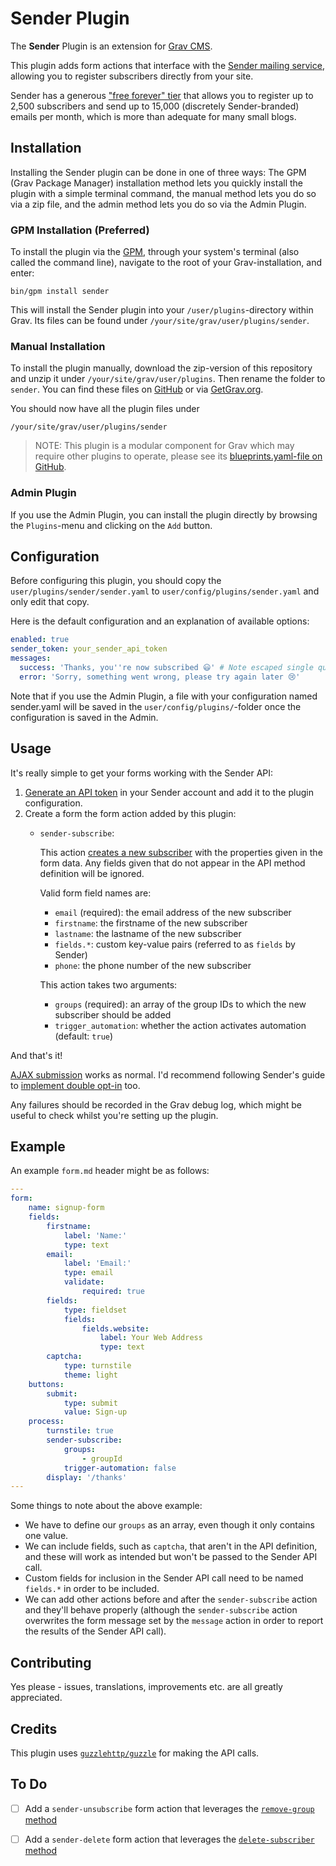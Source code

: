 # Sender Plugin

The **Sender** Plugin is an extension for [Grav CMS](http://github.com/getgrav/grav).

This plugin adds form actions that interface with the [Sender mailing service](https://www.sender.net/), allowing you to register subscribers directly from your site.

Sender has a generous ["free forever" tier](https://www.sender.net/pricing/) that allows you to register up to 2,500 subscribers and send up to 15,000 (discretely Sender-branded) emails per month, which is more than adequate for many small blogs.

## Installation

Installing the Sender plugin can be done in one of three ways: The GPM (Grav Package Manager) installation method lets you quickly install the plugin with a simple terminal command, the manual method lets you do so via a zip file, and the admin method lets you do so via the Admin Plugin.

### GPM Installation (Preferred)

To install the plugin via the [GPM](http://learn.getgrav.org/advanced/grav-gpm), through your system's terminal (also called the command line), navigate to the root of your Grav-installation, and enter:

    bin/gpm install sender

This will install the Sender plugin into your `/user/plugins`-directory within Grav. Its files can be found under `/your/site/grav/user/plugins/sender`.

### Manual Installation

To install the plugin manually, download the zip-version of this repository and unzip it under `/your/site/grav/user/plugins`. Then rename the folder to `sender`. You can find these files on [GitHub](https://github.com/aricooperdavis/grav-plugin-sender) or via [GetGrav.org](http://getgrav.org/downloads/plugins#extras).

You should now have all the plugin files under

    /your/site/grav/user/plugins/sender
	
> NOTE: This plugin is a modular component for Grav which may require other plugins to operate, please see its [blueprints.yaml-file on GitHub](https://github.com/aricooperdavis/grav-plugin-sender/blob/master/blueprints.yaml).

### Admin Plugin

If you use the Admin Plugin, you can install the plugin directly by browsing the `Plugins`-menu and clicking on the `Add` button.

## Configuration

Before configuring this plugin, you should copy the `user/plugins/sender/sender.yaml` to `user/config/plugins/sender.yaml` and only edit that copy.

Here is the default configuration and an explanation of available options:

```yaml
enabled: true
sender_token: your_sender_api_token
messages:
  success: 'Thanks, you''re now subscribed 😃' # Note escaped single quote
  error: 'Sorry, something went wrong, please try again later 😢'
```

Note that if you use the Admin Plugin, a file with your configuration named sender.yaml will be saved in the `user/config/plugins/`-folder once the configuration is saved in the Admin.

## Usage

It's really simple to get your forms working with the Sender API:

1. [Generate an API token](https://app.sender.net/settings/tokens) in your Sender account and add it to the plugin configuration.
2. Create a form the form action added by this plugin:
    - `sender-subscribe`:
        
        This action [creates a new subscriber](https://api.sender.net/subscribers/add-subscriber/) with the properties given in the form data. Any fields given that do not appear in the API method definition will be ignored.
        
        Valid form field names are:

        - `email` (required): the email address of the new subscriber
        - `firstname`: the firstname of the new subscriber
        - `lastname`: the lastname of the new subscriber
        - `fields.*`: custom key-value pairs (referred to as `fields` by Sender)
        - `phone`: the phone number of the new subscriber

        This action takes two arguments:
        - `groups` (required): an array of the group IDs to which the new subscriber should be added
        - `trigger_automation`: whether the action activates automation (default: `true`)

And that's it!

[AJAX submission](https://learn.getgrav.org/17/forms/forms/how-to-ajax-submission) works as normal. I'd recommend following Sender's guide to [implement double opt-in](https://help.sender.net/knowledgebase/double-opt-in/) too.

Any failures should be recorded in the Grav debug log, which might be useful to check whilst you're setting up the plugin.

## Example

An example `form.md` header might be as follows:

```yaml
---
form:
    name: signup-form
    fields:
        firstname:
            label: 'Name:'
            type: text
        email:
            label: 'Email:'
            type: email
            validate:
                required: true
        fields:
            type: fieldset
            fields:
                fields.website:
                    label: Your Web Address
                    type: text
        captcha:
            type: turnstile
            theme: light
    buttons:
        submit:
            type: submit
            value: Sign-up
    process:
        turnstile: true
        sender-subscribe:
            groups: 
                - groupId
            trigger-automation: false
        display: '/thanks'
---
```

Some things to note about the above example:
- We have to define our `groups` as an array, even though it only contains one value.
- We can include fields, such as `captcha`, that aren't in the API definition, and these will work as intended but won't be passed to the Sender API call.
- Custom fields for inclusion in the Sender API call need to be named `fields.*` in order to be included.
- We can add other actions before and after the `sender-subscribe` action and they'll behave properly (although the `sender-subscribe` action overwrites the form message set by the `message` action in order to report the results of the Sender API call).

## Contributing

Yes please - issues, translations, improvements etc. are all greatly appreciated.

## Credits

This plugin uses [`guzzlehttp/guzzle`](https://packagist.org/packages/guzzlehttp/guzzle) for making the API calls.

## To Do

- [ ] Add a `sender-unsubscribe` form action that leverages the [`remove-group` method](https://api.sender.net/subscribers/remove-group/)
- [ ] Add a `sender-delete` form action that leverages the [`delete-subscriber` method](https://api.sender.net/subscribers/delete-subscriber/)

